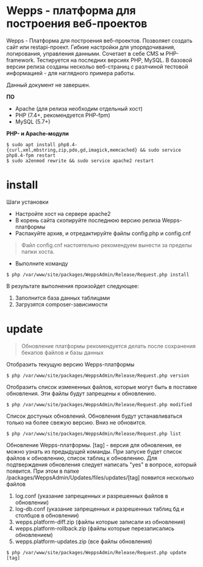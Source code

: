 # Wepps - платформа для построения веб-проектов

Wepps - Платформа для построения веб-проектов. Позволяет создать сайт или restapi-проект. Гибкие настройки для упорядочивания, логирования, управления данными. Сочетает в себе CMS м PHP-framework. Тестируется на последних версиях PHP, MySQL. В базовой версии релиза созданы нескольо веб-страниц с разлчиной тестовой информацией - для наглядного примера работы.

Данный документ не завершен.

**ПО**
- Apache (для релиза необходим отдельный хост)
- PHP (7.4+, рекомендуется PHP-fpm)
- MySQL (5.7+)

**PHP- и Apache-модули**

```
$ sudo apt install php8.4-{curl,xml,mbstring,zip,pdo,gd,imagick,memcached} && sudo service php8.4-fpm restart
$ sudo a2enmod rewrite && sudo service apache2 restart
```

# install

Шаги установки
- Настройте хост на сервере apache2
- В корень сайта скопируйте последнюю версию релиза Wepps-платформы
- Распакуйте архив, и отредактируйте файлы config.php и config.cnf

> Файл config.cnf настоятельно рекомендуем вынести за пределы папки хоста.

- Выполните команду

```
$ php /var/www/site/packages/WeppsAdmin/Release/Request.php install
```

В результате выполнения произойдет следующее:
1. Заполнится база данных таблицами
2. Загрузятся composer-зависимости

# update

> Обновление платформы рекомендуется делать после сохранения бекапов файлов и базы данных

Отобразить текущую версию Wepps-платформы

```
$ php /var/www/site/packages/WeppsAdmin/Release/Request.php version
```

Отобразить список измененных файлов, которые могут быть в поставке обновления.
Эти файлы будут запрещены к обновлению.

```
$ php /var/www/site/packages/WeppsAdmin/Release/Request.php modified
```

Список достуных обновлений. Обновления будут устанавливаться только на более свежую версию. Вниз не обновится.

```
$ php /var/www/site/packages/WeppsAdmin/Release/Request.php list
```

Обновление Wepps-платформы. [tag] - версия для обновления, ее можно узнать из предыдущей команды. При запуске будет список файлов к обновлению, список таблиц к обновлению. Для подтверждения обновления следует написать "yes" в вопросе, который появится.
При этом в папке /packages/WeppsAdmin/Updates/files/updates/[tag] появится несколько файлов
1. log.conf (указание запрещенных и разрешенных файлов в обновлении)
2. log-db.conf (указание запрещенных и разрешенных таблиц бд и столбцов в обновлении)
3. wepps.platform-diff.zip (файлы которые записали из обновления)
4. wepps.platform-rollback.zip (файлы которые перезаписались обновлением)
5. wepps.platform-updates.zip (все файлы обновления)

```
$ php /var/www/site/packages/WeppsAdmin/Release/Request.php update [tag]
```